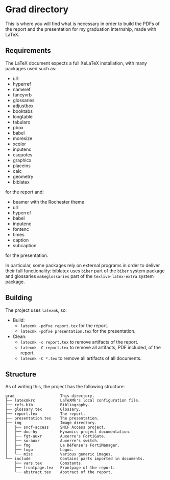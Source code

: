 # Grad directory

This is where you will find what is necessary in order to build the PDFs of the
report and the presentation for my graduation internship, made with LaTeX.


## Requirements

The LaTeX document expects a full XeLaTeX installation, with many packages used
such as:

 * url
 * hyperref
 * nameref
 * fancyvrb
 * glossaries
 * adjustbox
 * booktabs
 * longtable
 * tabularx
 * pbox
 * babel
 * moresize
 * xcolor
 * inputenc
 * csquotes
 * graphicx
 * placeins
 * calc
 * geometry
 * biblatex

for the report and:

 * beamer with the Rochester theme
 * url
 * hyperref
 * babel
 * inputenc
 * fontenc
 * times
 * caption
 * subcaption

for the presentation.

In particular, some packages rely on external programs in order to deliver
their full functionality: biblatex uses `biber` part of the `biber` system
package  and glossaries `makeglossaries` part of the `texlive-latex-extra`
system package.


## Building

The project uses `latexmk`, so:

 * Build:
   * `latexmk -pdfxe report.tex` for the report.
   * `latexmk -pdfxe presentation.tex` for the presentation.
 * Clean:
   * `latexmk -c report.tex` to remove artifacts of the report.
   * `latexmk -C report.tex` to remove all artifacts, PDF included, of the
     report.
   * `latexmk -C *.tex` to remove all artifacts of all documents.


## Structure

As of writing this, the project has the following structure:

```
grad                    This directory.
├── latexmkrc           LaTeXMk's local configuration file.
├── refs.bib            Bibliography.
├── glossary.tex        Glossary.
├── report.tex          The report.
├── presentation.tex    The presentation.
├── img                 Image directory.
│   ├── sncf-access     SNCF Access project.
│   ├── doc-hy          Hynamics project documentation.
│   ├── fgt-auxr        Auxerre's FortiGate.
│   ├── sw-auxr         Auxerre's switch.
│   ├── fmg             La Défense's FortiManager.
│   ├── logo            Logos.
│   └── misc            Various generic images.
└── include             Contains parts imported in documents.
    ├── vars.tex        Constants.
    ├── frontpage.tex   Frontpage of the report.
    └── abstract.tex    Abstract of the report.
```
